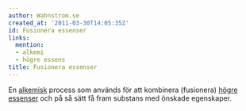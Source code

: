 ```yaml
---
author: Wahnstrom.se
created_at: '2011-03-30T14:05:35Z'
id: Fusionera essenser
links:
  mention:
  - alkemi
  - högre essens
title: Fusionera essenser
---
```


En [alkemisk] process som används för att kombinera (fusionera) [högre essenser] och på så sätt få
fram substans med önskade egenskaper.

  [alkemisk]: alkemi
  [högre essenser]: högre_essens